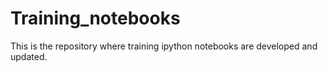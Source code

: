 # Training_notebooks
This is the repository where training ipython notebooks are developed and updated. 
